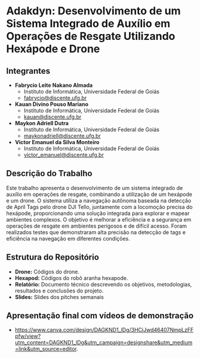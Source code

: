 # Adakdyn: Desenvolvimento de um Sistema Integrado de Auxílio em Operações de Resgate Utilizando Hexápode e Drone

## Integrantes
- **Fabrycio Leite Nakano Almada**
  - Instituto de Informática, Universidade Federal de Goiás
  - fabrycio@discente.ufg.br
- **Kauan Divino Pouso Mariano**
  - Instituto de Informática, Universidade Federal de Goiás
  - kauan@discente.ufg.br
- **Maykon Adriell Dutra**
  - Instituto de Informática, Universidade Federal de Goiás
  - maykonadriell@discente.ufg.br
- **Victor Emanuel da Silva Monteiro**
  - Instituto de Informática, Universidade Federal de Goiás
  - victor_emanuel@discente.ufg.br

## Descrição do Trabalho
Este trabalho apresenta o desenvolvimento de um sistema integrado de auxílio em operações de resgate, combinando a utilização de um hexápode e um drone. O sistema utiliza a navegação autônoma baseada na detecção de April Tags pelo drone DJI Tello, juntamente com a locomoção precisa do hexápode, proporcionando uma solução integrada para explorar e mapear ambientes complexos. O objetivo é melhorar a eficiência e a segurança em operações de resgate em ambientes perigosos e de difícil acesso. Foram realizados testes que demonstraram alta precisão na detecção de tags e eficiência na navegação em diferentes condições.

## Estrutura do Repositório
- **Drone:** Códigos do drone.
- **Hexapod:** Códigos do robô aranha hexapode.
- **Relatório:** Documento técnico descrevendo os objetivos, metodologias, resultados e conclusões do projeto.
- **Slides:** Slides dos pitches semanais

## Apresentação final com vídeos de demonstração
- https://www.canva.com/design/DAGKND1_lDg/3HCiJwd46407NmpLzFFpfw/view?utm_content=DAGKND1_lDg&utm_campaign=designshare&utm_medium=link&utm_source=editor.
